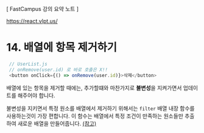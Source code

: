 [ FastCampus 강의 요약 노트 ]

https://react.vlpt.us/

# 14. 배열에 항목 제거하기

```javascript
 // UserList.js
 // onRemove(user.id) 로 바로 호출은 X!!
 <button onClick={() => onRemove(user.id)}>삭제</button>
```

배열에 있는 항목을 제거할 때에는, 추가할떄와 마찬가지로 **불변성**을 지켜가면서 업데이트를 해주어야 합니다.

불변성을 지키면서 특정 원소를 배열에서 제거하기 위해서는 `filter` 배열 내장 함수를 사용하는것이 가장 편합니다. 이 함수는 배열에서 특정 조건이 만족하는 원소들만 추출하여 새로운 배열을 만들어줍니다. [(참고)](https://learnjs.vlpt.us/basics/09-array-functions.html#filter)

